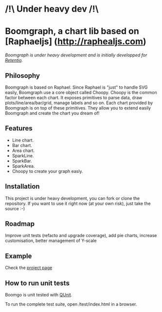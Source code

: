 # /!\     Under heavy dev     /!\\ 


Boomgraph, a chart lib based on [Raphaeljs] (http://raphealjs.com)
================================================================

_Boomgraph is under heavy development and is initially developped for [Retentio](http://retent.io)._


Philosophy
-------------

Boomgraph is based on Raphael. Since Raphael is "just" to handle SVG easily, Boomgraph use a core object called Choopy.
Choopy is the common factor between each chart. It exposes primitives to parse data, draw plots/line/area/bar/grid, manage labels and so on.
Each chart provided by Boomgraph is on top of these primitives. They allow you to extend easily Boomgraph and create the chart you dream of!

Features
--------

* Line chart.
* Bar chart.
* Area chart.
* SparkLine.
* SparkBar.
* SparkArea.
* Choopy to create your graph easly.

Installation
------------
This project is under heavy development, you can fork or clone the repository.
If you want to use it right now (at your own risk), just take the source :-)


Roadmap
-------

Improve unit tests (refacto and upgrade coverage), add pie charts, increase customisation, better management of Y-scale

Example
-------

Check the [project page](http://retentio.github.com/boomgraph)

How to run unit tests
---------------------

Boomgo is unit tested with [QUnit](http://docs.jquery.com/QUnit).

To run the complete test suite, open /test/index.html in a browser.
